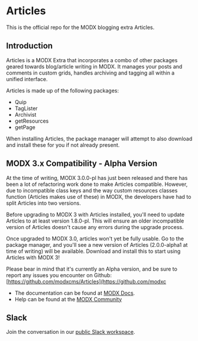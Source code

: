 # Articles

This is the official repo for the MODX blogging extra Articles. 

## Introduction

Articles is a MODX Extra that incorporates a combo of other packages geared towards blog/article writing in MODX. It manages your posts and comments in custom grids, handles archiving and tagging all within a unified interface.

Articles is made up of the following packages:

- Quip
- TagLister
- Archivist
- getResources
- getPage

When installing Articles, the package manager will attempt to also download and install these for you if not already present.

## MODX 3.x Compatibility - Alpha Version

At the time of writing, MODX 3.0.0-pl has just been released and there has been a lot of refactoring work done to make Articles compatible. However, due to incompatible class keys and the way custom resources classes function (Articles makes use of these) in MODX, the developers have had to split Articles into two versions.

Before upgrading to MODX 3 with Articles installed, you'll need to update Articles to at least version 1.8.0-pl. This will ensure an older incompatible version of Articles doesn't cause any errors during the upgrade process.

Once upgraded to MODX 3.0, articles won't yet be fully usable. Go to the package manager, and you'll see a new version of Articles (2.0.0-alpha1 at time of writing) will be available. Download and install this to start using Articles with MODX 3!

Please bear in mind that it's currently an Alpha version, and be sure to report any issues you encounter on Github: [https://github.com/modxcms/Articles](https://github.com/modxc

 * The documentation can be found at [MODX Docs](https://docs.modx.org/current/en/extras/articles).
 * Help can be found at the [MODX Community](https://community.modx.com/c/support/extras)

## Slack
Join the conversation in our [public Slack workspace](https://modx.org).